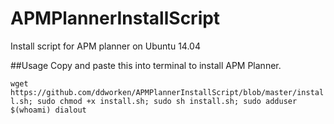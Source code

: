 APMPlannerInstallScript
=======================

Install script for APM planner on Ubuntu 14.04

##Usage
Copy and paste this into terminal to install APM Planner. 

```wget https://github.com/ddworken/APMPlannerInstallScript/blob/master/install.sh; sudo chmod +x install.sh; sudo sh install.sh; sudo adduser $(whoami) dialout```
